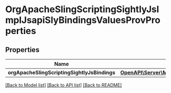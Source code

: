 # OrgApacheSlingScriptingSightlyJsImplJsapiSlyBindingsValuesProvProperties

## Properties
Name | Type | Description | Notes
------------ | ------------- | ------------- | -------------
**orgApacheSlingScriptingSightlyJsBindings** | [**OpenAPI\Server\Model\ConfigNodePropertyArray**](ConfigNodePropertyArray.md) |  | [optional] 

[[Back to Model list]](../README.md#documentation-for-models) [[Back to API list]](../README.md#documentation-for-api-endpoints) [[Back to README]](../README.md)


